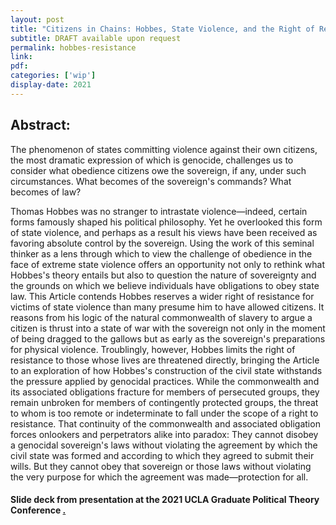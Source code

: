 ```yaml
---
layout: post
title: "Citizens in Chains: Hobbes, State Violence, and the Right of Resistance"
subtitle: DRAFT available upon request
permalink: hobbes-resistance
link:
pdf: 
categories: ['wip']
display-date: 2021
---
```


<h2>Abstract:</h2>
The phenomenon of states committing violence against their own citizens, the most dramatic expression of which is genocide, challenges us to consider what obedience citizens owe the sovereign, if any, under such circumstances. What becomes of the sovereign's commands? What becomes of law?

Thomas Hobbes was no stranger to intrastate violence—indeed, certain forms famously shaped his political philosophy. Yet he overlooked this form of state violence, and perhaps as a result his views have been received as favoring absolute control by the sovereign. Using the work of this seminal thinker as a lens through which to view the challenge of obedience in the face of extreme state violence offers an opportunity not only to rethink what Hobbes's theory entails but also to question the nature of sovereignty and the grounds on which we believe individuals have obligations to obey state law. This Article contends Hobbes reserves a wider right of resistance for victims of state violence than many presume him to have allowed citizens. It reasons from his logic of the natural commonwealth of slavery to argue a citizen is thrust into a state of war with the sovereign not only in the moment of being dragged to the gallows but as early as the sovereign's preparations for physical violence. Troublingly, however, Hobbes limits the right of resistance to those whose lives are threatened directly, bringing the Article to an exploration of how Hobbes's construction of the civil state withstands the pressure applied by genocidal practices.
While the commonwealth and its associated obligations fracture for members of persecuted groups, they remain unbroken for members of contingently protected groups, the threat to whom is too remote or indeterminate to fall under the scope of a right to resistance. That continuity of the commonwealth and associated obligation forces onlookers and perpetrators alike into paradox: They cannot disobey a genocidal sovereign's laws without violating the agreement by which the civil state was formed and according to which they agreed to submit their wills. But they cannot obey that sovereign or those laws without violating the very purpose for which the agreement was made—protection for all.

<h4>Slide deck from presentation at the 2021 UCLA Graduate Political Theory Conference <a href="https://bit.ly/hsa-hobbes-2021"here</a>.</h4>
